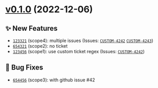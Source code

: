 # [v0.1.0](https://github.com/momocow/semantic-release-gitmoji/compare/v0.0.0...v0.1.0) (2022-12-06)

## ✨ New Features
- [`123321`](https://github.com/momocow/semantic-release-gitmoji/commit/123321)  (scope4): multiple issues (Issues: [`CUSTOM-4242`](https://custom-url/CUSTOM-4242) [`CUSTOM-4243`](https://custom-url/CUSTOM-4243))
- [`654321`](https://github.com/momocow/semantic-release-gitmoji/commit/654321)  (scope2): no ticket 
- [`123456`](https://github.com/momocow/semantic-release-gitmoji/commit/123456)  (scope1): use custom ticket regex (Issues: [`CUSTOM-4242`](https://custom-url/CUSTOM-4242))

## 🐛 Bug Fixes
- [`654456`](https://github.com/momocow/semantic-release-gitmoji/commit/654456)  (scope3): with github issue #42 

